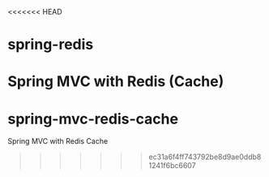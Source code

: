 <<<<<<< HEAD
# spring-redis
 Spring MVC with Redis (Cache)
=======
# spring-mvc-redis-cache
Spring MVC with Redis Cache
>>>>>>> ec31a6f4ff743792be8d9ae0ddb81241f6bc6607
